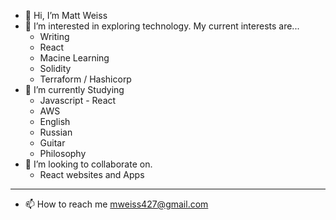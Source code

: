 - 👋 Hi, I’m Matt Weiss 
- 👀 I’m interested in exploring technology. My current interests are... 
  - Writing
  - React
  - Macine Learning 
  - Solidity 
  - Terraform / Hashicorp
- 🌱 I’m currently Studying
  - Javascript - React
  - AWS
  - English 
  - Russian 
  - Guitar
  - Philosophy
- 💞️ I’m looking to collaborate on.
  - React websites and Apps  
____________________
- 📫 How to reach me
mweiss427@gmail.com


<!---
mweiss427/mweiss427 is a ✨ special ✨ repository because its `README.md` (this file) appears on your GitHub profile.
You can click the Preview link to take a look at your changes.
--->
